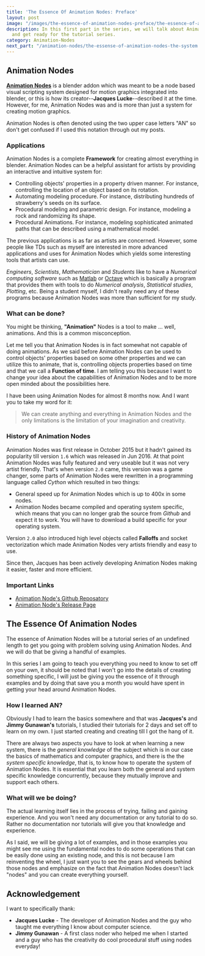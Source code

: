 ```yaml
---
title: 'The Essence Of Animation Nodes: Preface'
layout: post
image: "/images/the-essence-of-animation-nodes-preface/the-essence-of-animation-nodes.png"
description: In this first part in the series, we will talk about Animation Nodes
  and get ready for the tutorial series.
category: Animation-Nodes
next_part: "/animation-nodes/the-essense-of-animation-nodes-the-system.html"
---
```


## Animation Nodes

**[Animation Nodes](https://github.com/JacquesLucke/animation_nodes)** is a blender addon which was meant to be a node based visual scripting system designed for motion graphics integrated into blender, or this is how its creator--**Jacques Lucke**--described it at the time. However, for me, Animation Nodes was and is more than just a system for creating motion graphics.

Animation Nodes is often denoted using the two upper case letters "AN" so don't get confused if I used this notation through out my posts.

### Applications

Animation Nodes is a complete **Framework** for creating almost everything in blender. Animation Nodes can be a helpful assistant for artists by providing an interactive and intuitive system for:

- Controlling objects' properties in a property driven manner. For instance, controlling the location of an object based on its rotation.
- Automating modeling procedure. For instance, distributing hundreds of strawberry's seeds on its surface.
- Procedural modeling and parametric design. For instance, modeling a rock and randomizing its shape.
- Procedural Animations. For instance, modeling sophisticated animated paths that can be described using a mathematical model.

The previous applications is as far as artists are concerned. However, some people like TDs such as myself are interested in more advanced applications and uses for Animation Nodes which yields some interesting tools that artists can use.

*Engineers*, *Scientists*, *Mathematician* and *Students* like to have a *Numerical computing software* such as [Matlab](https://en.wikipedia.org/wiki/MATLAB)  or [Octave](https://en.wikipedia.org/wiki/GNU_Octave)  which is basically a program that provides them with tools to do *Numerical analysis*, *Statistical studies*, *Plotting*, etc.
Being a student myself, I didn't really need any of these programs because Animation Nodes was more than sufficient for my study.

### What can be done?

You might be thinking, **"Animation"** Nodes is a tool to make ... well, animations. And this is a common misconception.

Let me tell you that Animation Nodes is in fact somewhat not capable of doing animations. As we said before Animation Nodes can be used to control objects' properties based on some other properties and we can utilize this to animate, that is, controlling objects properties based on time and that we call a **Function of time**.
I am telling you this because I want to change your idea about the capabilities of Animation Nodes and to be more open minded about the possibilities here.

I have been using Animation Nodes for almost 8 months now. And I want you to take my word for it:

>We can create anything and everything in Animation Nodes and the only limitations is the limitation of your imagination and creativity.

### History of Animation Nodes

Animation Nodes was first release in October 2015 but it hadn't gained its popularity till version `1.6` which was released in Jun 2016. At that point Animation Nodes was fully featured and very useable but it was not very artist friendly. That's when version `2.0` came, this version was a game changer, some parts of Animation Nodes were rewritten in a programming language called *Cython* which resulted in two things:

- General speed up for Animation Nodes which is up to 400x in some nodes.
- Animation Nodes became compiled and operating system specific, which means that you can no longer grab the source from *Github* and expect it to work. You will have to download a build specific for your operating system.

Version `2.0` also introduced high level objects called **Falloffs** and socket vectorization which made Animation Nodes very artists friendly and easy to use.

Since then, Jacques has been actively developing Animation Nodes making it easier, faster and more efficient.

### Important Links

- [Animation Node's Github Reposatory](https://github.com/JacquesLucke/animation_nodes)
- [Animation Node's Release Page](https://github.com/JacquesLucke/animation_nodes/releases)

## The Essence Of Animation Nodes

The essence of Animation Nodes will be a tutorial series of an undefined length to get you going with problem solving using Animation Nodes. And we will do that be giving a handful of examples.

In this series I am going to teach you everything you need to know to set off on your own, it should be noted that I won't go into the details of creating something specific, I will just be giving you the essence of it through examples and by doing that save you a month you would have spent in getting your head around Animation Nodes.

### How I learned AN?

Obviously I had to learn the basics somewhere and that was **Jacques's** and **Jimmy Gunawan's** tutorials, I studied their tutorials for 2 days and set off to learn on my own. I just started creating and creating till I got the hang of it.

There are always two aspects you have to look at when learning a new system, there is the *general knowledge* of the subject which is in our case the basics of mathematics and computer graphics, and there is the the *system specific knowledge*, that is, to know how to operate the system of Animation Nodes. It is essential that you learn both the general and system specific knowledge concurrently, because they mutually improve and support each others.

### What will we be doing?

The actual learning itself lies in the process of trying, failing and gaining experience. And you won't need any documentation or any tutorial to do so. Rather no documentation nor tutorials will give you that knowledge and experience.

As I said, we will be giving a lot of examples, and in those examples you might see me using the fundamental nodes to do some operations that can be easily done using an existing node, and this is not because I am reinventing the wheel, I just want you to see the gears and wheels behind those nodes and emphasize on the fact that Animation Nodes doesn't lack "nodes" and you can create everything yourself.

## Acknowledgement

I want to specifically thank:

* **Jacques Lucke** - The developer of Animation Nodes and the guy who taught me everything I know about computer science.
* **Jimmy Gunawan** - A first class noder who helped me when I started and a guy who has the creativity do cool procedural stuff using nodes everyday!